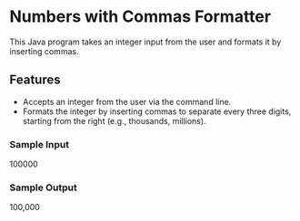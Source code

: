 # Numbers with Commas Formatter

This Java program takes an integer input from the user and formats it by inserting commas.

## Features
  
- Accepts an integer from the user via the command line.
- Formats the integer by inserting commas to separate every three digits, starting from the right (e.g., thousands, millions).

### Sample Input
  
100000

### Sample Output

100,000
